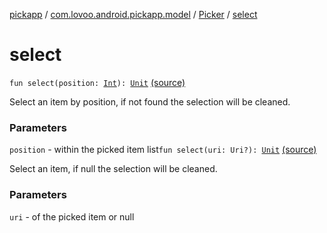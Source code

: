 [pickapp](../../index.md) / [com.lovoo.android.pickapp.model](../index.md) / [Picker](index.md) / [select](./select.md)

# select

`fun select(position: `[`Int`](https://kotlinlang.org/api/latest/jvm/stdlib/kotlin/-int/index.html)`): `[`Unit`](https://kotlinlang.org/api/latest/jvm/stdlib/kotlin/-unit/index.html) [(source)](https://github.com/lovoo/android-pickpic/blob/master/pickapp/src/main/kotlin/com/lovoo/android/pickapp/model/Picker.kt#L99)

Select an item by position, if not found the selection will be cleaned.

### Parameters

`position` - within the picked item list`fun select(uri: Uri?): `[`Unit`](https://kotlinlang.org/api/latest/jvm/stdlib/kotlin/-unit/index.html) [(source)](https://github.com/lovoo/android-pickpic/blob/master/pickapp/src/main/kotlin/com/lovoo/android/pickapp/model/Picker.kt#L109)

Select an item, if null the selection will be cleaned.

### Parameters

`uri` - of the picked item or null